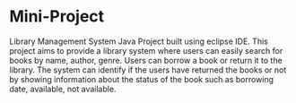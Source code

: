 # Mini-Project
Library Management System Java Project built using eclipse IDE. This project aims to provide a library system where users can easily search for books by name, author, genre. Users can borrow a book or return it to the library. The system can identify if the users have returned the books or not by showing information about the status of the book such as borrowing date, available, not available.
